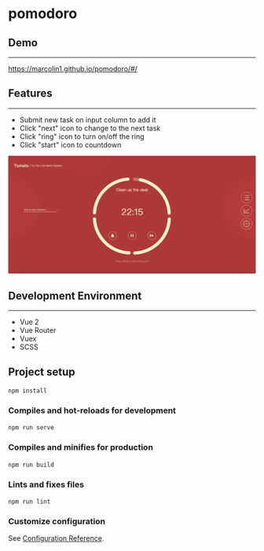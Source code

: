 # pomodoro

## Demo

---

https://marcolin1.github.io/pomodoro/#/

## Features

---

- Submit new task on input column to add it
- Click "next" icon to change to the next task
- Click "ring" icon to turn on/off the ring
- Click "start" icon to countdown

![image](https://github.com/MarcoLin1/pomodoro/blob/develop/main%20page.png)

## Development Environment

---

- Vue 2
- Vue Router
- Vuex
- SCSS

## Project setup

```
npm install
```

### Compiles and hot-reloads for development

```
npm run serve
```

### Compiles and minifies for production

```
npm run build
```

### Lints and fixes files

```
npm run lint
```

### Customize configuration

See [Configuration Reference](https://cli.vuejs.org/config/).
